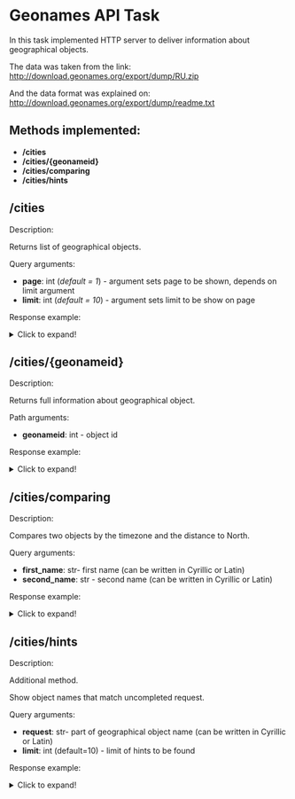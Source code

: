 # Geonames API Task

In this task implemented HTTP server to deliver information about geographical objects.

The data was taken from the link: http://download.geonames.org/export/dump/RU.zip

And the data format was explained on: http://download.geonames.org/export/dump/readme.txt

## Methods implemented:
* **/cities**
* **/cities/{geonameid}**
* **/cities/comparing**
* **/cities/hints**


## /cities

Description:

Returns list of geographical objects.

Query arguments:
* **page**: int (*default = 1*) - argument sets page to be shown, depends on limit argument
* **limit**: int (*default = 10*) - argument sets limit to be show on page

Response example:
<details>
  <summary>Click to expand!</summary>
    {
    "result": [
            {
            "geonameid": 451749,
            "name": "Zhukovo",
            "asciiname": "Zhukovo",
            "alternatenames": null,
            "latitude": "57.26429",
            "longitude": "34.20956",
            "feature_class": "P",
            "feature_code": "PPL",
            "country_code": "RU",
            "cc2": null,
            "admin1_code": "77",
            "admin2_code": null,
            "admin3_code": null,
            "admin4_code": null,
            "population": "0",
            "elevation": null,
            "dem": "237",
            "timezone": "Europe/Moscow",
            "modification_date": "2011-07-09"
            },
            {
            "geonameid": 451750,
            "name": "Zhitovo",
            "asciiname": "Zhitovo",
            "alternatenames": null,
            "latitude": "57.29693",
            "longitude": "34.41848",
            "feature_class": "P",
            "feature_code": "PPL",
            "country_code": "RU",
            "cc2": null,
            "admin1_code": "77",
            "admin2_code": null,
            "admin3_code": null,
            "admin4_code": null,
            "population": "0",
            "elevation": null,
            "dem": "247",
            "timezone": "Europe/Moscow",
            "modification_date": "2011-07-09"
            }
        ]
    }

</details>


## /cities/{geonameid}

Description:

Returns full information about geographical object.

Path arguments:
* **geonameid**: int - object id

Response example:
<details>
  <summary>Click to expand!</summary>
    {
    "geonameid": 451749,
    "name": "Zhukovo",
    "asciiname": "Zhukovo",
    "alternatenames": null,
    "latitude": "57.26429",
    "longitude": "34.20956",
    "feature_class": "P",
    "feature_code": "PPL",
    "country_code": "RU",
    "cc2": null,
    "admin1_code": "77",
    "admin2_code": null,
    "admin3_code": null,
    "admin4_code": null,
    "population": "0",
    "elevation": null,
    "dem": "237",
    "timezone": "Europe/Moscow",
    "modification_date": "2011-07-09"
    }
</details>


## /cities/comparing

Description:

Compares two objects by the timezone and the distance to North.

Query arguments:
* **first_name**: str- first name (can be written in Cyrillic or Latin)
* **second_name**: str - second name (can be written in Cyrillic or Latin)

Response example:
<details>
  <summary>Click to expand!</summary>
    {
    "northest": "Сосенка",
    "is_same_timezone": false
    }
</details>


## /cities/hints

Description:

Additional method.

Show object names that match uncompleted request.

Query arguments:
* **request**: str- part of geographical object name (can be written in Cyrillic or Latin)
* **limit**: int (default=10) - limit of hints to be found

Response example:
<details>
  <summary>Click to expand!</summary>
    {
    "hints": [
        "Sosenka",
        "Ozero Sosnishchi",
        "Pristan’ Sosnitsa",
        "Sosnovka",
        "Vostochnyy Sosyk",
        "Verkhnyaya Sosnovka",
        "Verkhnyaya Sosnovka",
        "Vadovo-Sosnovka",
        "Tikhaya Sosna",
        "Staryye Sosny",
        "Staroye Sosno"
        ]
    }
</details>
